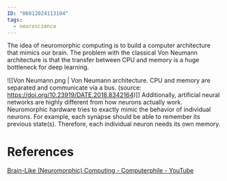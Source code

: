 ```yaml
---
ID: "06012024113104"
tags:
  - neuroscience
---
```

The idea of neuromorphic computing is to build a computer architecture that mimics our brain. The problem with the classical Von Neumann architecture is that the transfer between CPU and memory is a huge bottleneck for deep learning.

![[Von Neumann.png | Von Neumann architecture. CPU and memory are separated and communicate via a bus. (source: https://doi.org/10.23919/DATE.2018.8342164)]]
Additionally, artificial neural networks are highly different from how neurons actually work. Neuromorphic hardware tries to exactly mimic the behavior of individual neurons. For example, each synapse should be able to remember its previous state(s). Therefore, each individual neuron needs its own memory.

# References
[Brain-Like (Neuromorphic) Computing - Computerphile - YouTube](https://www.youtube.com/watch?v=Qow8pIvExH4)